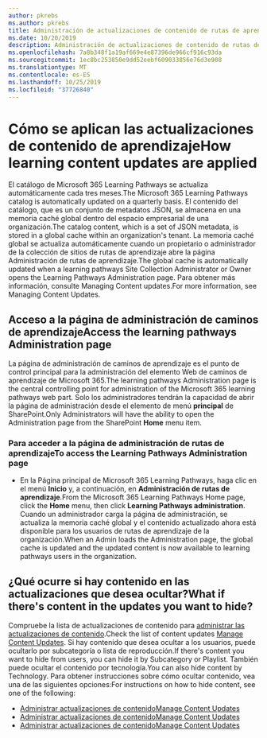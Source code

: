 ```yaml
---
author: pkrebs
ms.author: pkrebs
title: Administración de actualizaciones de contenido de rutas de aprendizaje
ms.date: 10/20/2019
description: Administración de actualizaciones de contenido de rutas de aprendizaje
ms.openlocfilehash: 7a8b348f1a19af669e4e87396de966cf916c93da
ms.sourcegitcommit: 1ec8bc253850e9dd52eebf609033856e76d3e908
ms.translationtype: MT
ms.contentlocale: es-ES
ms.lasthandoff: 10/25/2019
ms.locfileid: "37726840"
---
```

# <a name="how-learning-content-updates-are-applied"></a><span data-ttu-id="220f6-103">Cómo se aplican las actualizaciones de contenido de aprendizaje</span><span class="sxs-lookup"><span data-stu-id="220f6-103">How learning content updates are applied</span></span>
<span data-ttu-id="220f6-104">El catálogo de Microsoft 365 Learning Pathways se actualiza automáticamente cada tres meses.</span><span class="sxs-lookup"><span data-stu-id="220f6-104">The Microsoft 365 Learning Pathways catalog is automatically updated on a quarterly basis.</span></span> <span data-ttu-id="220f6-105">El contenido del catálogo, que es un conjunto de metadatos JSON, se almacena en una memoria caché global dentro del espacio empresarial de una organización.</span><span class="sxs-lookup"><span data-stu-id="220f6-105">The catalog content, which is a set of JSON metadata, is stored in a global cache within an organization's tenant.</span></span> <span data-ttu-id="220f6-106">La memoria caché global se actualiza automáticamente cuando un propietario o administrador de la colección de sitios de rutas de aprendizaje abre la página Administración de rutas de aprendizaje.</span><span class="sxs-lookup"><span data-stu-id="220f6-106">The global cache is automatically updated when a learning pathways Site Collection Administrator or Owner opens the Learning Pathways Administration page.</span></span> <span data-ttu-id="220f6-107">Para obtener más información, consulte Managing Content updates.</span><span class="sxs-lookup"><span data-stu-id="220f6-107">For more information, see Managing Content Updates.</span></span> 

## <a name="access-the-learning-pathways-administration-page"></a><span data-ttu-id="220f6-108">Acceso a la página de administración de caminos de aprendizaje</span><span class="sxs-lookup"><span data-stu-id="220f6-108">Access the learning pathways Administration page</span></span>

<span data-ttu-id="220f6-109">La página de administración de caminos de aprendizaje es el punto de control principal para la administración del elemento Web de caminos de aprendizaje de Microsoft 365.</span><span class="sxs-lookup"><span data-stu-id="220f6-109">The learning pathways Administration page is the central controlling point for administration of the Microsoft 365 learning pathways web part.</span></span> <span data-ttu-id="220f6-110">Solo los administradores tendrán la capacidad de abrir la página de administración desde el elemento de menú **principal** de SharePoint.</span><span class="sxs-lookup"><span data-stu-id="220f6-110">Only Administrators will have the ability to open the Administration page from the SharePoint **Home** menu item.</span></span>  

### <a name="to-access-the-learning-pathways-administration-page"></a><span data-ttu-id="220f6-111">Para acceder a la página de administración de rutas de aprendizaje</span><span class="sxs-lookup"><span data-stu-id="220f6-111">To access the Learning Pathways Administration page</span></span>
- <span data-ttu-id="220f6-112">En la Página principal de Microsoft 365 Learning Pathways, haga clic en el menú **Inicio** y, a continuación, en **Administración de rutas de aprendizaje**.</span><span class="sxs-lookup"><span data-stu-id="220f6-112">From the Microsoft 365 Learning Pathways Home page, click the **Home** menu, then click **Learning Pathways administration**.</span></span> <span data-ttu-id="220f6-113">Cuando un administrador carga la página de administración, se actualiza la memoria caché global y el contenido actualizado ahora está disponible para los usuarios de rutas de aprendizaje de la organización.</span><span class="sxs-lookup"><span data-stu-id="220f6-113">When an Admin loads the Administration page, the global cache is updated and the updated content is now available to learning pathways users in the organization.</span></span> 

## <a name="what-if-theres-content-in-the-updates-you-want-to-hide"></a><span data-ttu-id="220f6-114">¿Qué ocurre si hay contenido en las actualizaciones que desea ocultar?</span><span class="sxs-lookup"><span data-stu-id="220f6-114">What if there's content in the updates you want to hide?</span></span>
<span data-ttu-id="220f6-115">Compruebe la lista de actualizaciones de contenido para [administrar las actualizaciones de contenido](custom_contentupdatesmanage.md).</span><span class="sxs-lookup"><span data-stu-id="220f6-115">Check the list of content updates [Manage Content Updates](custom_contentupdatesmanage.md).</span></span> <span data-ttu-id="220f6-116">Si hay contenido que desea ocultar a los usuarios, puede ocultarlo por subcategoría o lista de reproducción.</span><span class="sxs-lookup"><span data-stu-id="220f6-116">If there's content you want to hide from users, you can hide it by Subcategory or Playlist.</span></span> <span data-ttu-id="220f6-117">También puede ocultar el contenido por tecnología.</span><span class="sxs-lookup"><span data-stu-id="220f6-117">You can also hide content by Technology.</span></span> <span data-ttu-id="220f6-118">Para obtener instrucciones sobre cómo ocultar contenido, vea una de las siguientes opciones:</span><span class="sxs-lookup"><span data-stu-id="220f6-118">For instructions on how to hide content, see one of the following:</span></span> 

- [<span data-ttu-id="220f6-119">Administrar actualizaciones de contenido</span><span class="sxs-lookup"><span data-stu-id="220f6-119">Manage Content Updates</span></span>](custom_hideshowsub.md)
- [<span data-ttu-id="220f6-120">Administrar actualizaciones de contenido</span><span class="sxs-lookup"><span data-stu-id="220f6-120">Manage Content Updates</span></span>](custom_hideshowplaylists.md)
- [<span data-ttu-id="220f6-121">Administrar actualizaciones de contenido</span><span class="sxs-lookup"><span data-stu-id="220f6-121">Manage Content Updates</span></span>](custom_hideshowtech.md)